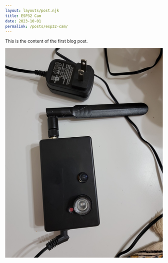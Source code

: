 ```yaml
---
layout: layouts/post.njk
title: ESP32 Cam
date: 2023-10-01
permalink: /posts/esp32-cam/
---
```


This is the content of the first blog post.

![](image.png)